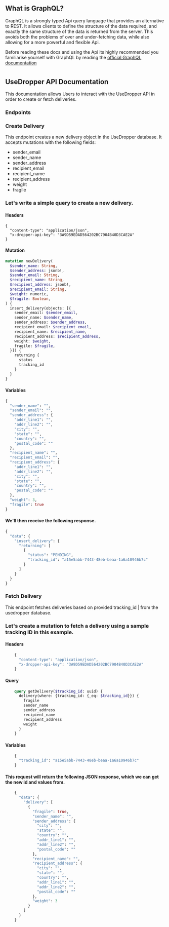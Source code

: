 
# 



## What is GraphQL?



GraphQL is a strongly typed Api query language that provides an alternative to REST. It allows clients to define the structure of the data required, and exactly the same structure of the data is returned from the server. This avoids both the problems of over and under-fetching data, while also allowing for a more powerful and flexible Api.

Before reading these docs and using the Api its highly recommended you familiarise yourself with GraphQL by reading the [official GraphQL documentation](http://graphql.org/learn/queries/)

# 





## UseDropper API Documentation
This documentation allows Users to interact with the UseDropper API in order to create or fetch deliveries.

### Endpoints 

### **Create Delivery**
This endpoint creates a new delivery object in the UseDropper database. It accepts mutations with the following fields:

 - sender_email
 - sender_name
 - sender_address
 - recipient_email
 - recipient_name
 - recipient_address
 - weight
 - fragile

### Let's write a simple query to create a new delivery.

#### Headers

    {
      "content-type": "application/json",
      "x-dropper-api-key": "3A9D59EDAD564202BC7904B40D3CAE2A"
    }

#### Mutation
```graphql
mutation newDelivery(
  $sender_name: String,
  $sender_address: jsonb!,
  $sender_email: String,
  $recipient_name: String,
  $recipient_address: jsonb!,
  $recipient_email: String,
  $weight: numeric,
  $fragile: Boolean,
) {
  insert_delivery(objects: [{
    sender_email: $sender_email,
    sender_name: $sender_name,
    sender_address: $sender_address,
    recipient_email: $recipient_email,
    recipient_name: $recipient_name,
    recipient_address: $recipient_address,
    weight: $weight,
    fragile: $fragile,
  }]) {
    returning {
      status
      tracking_id
    }
  }
}
```

#### Variables
```graphql
{
  "sender_name": "",
  "sender_email": "",
  "sender_address": {
    "addr_line1": "",
    "addr_line2": "",
    "city": "",
    "state": "",
    "country": "",
    "postal_code": ""
  },
  "recipient_name": "",
  "recipient_email": "",
  "recipient_address": {
    "addr_line1": "",
    "addr_line2": "",
    "city": "",
    "state": "",
    "country": "",
    "postal_code": ""
  },
  "weight": 3,
  "fragile": true
}
```
#### We'll then receive the following response.
```graphql
{
  "data": {
    "insert_delivery": {
      "returning": [
        {
          "status": "PENDING",
          "tracking_id": "a15e5abb-7443-48eb-beaa-1a6a10946b7c"
        }
      ]
    }
  }
}
```



 ### **Fetch Delivery**
This endpoint fetches deliveries based on provided tracking_id | from the usedropper database.

### Let's create a mutation to fetch a delivery using a sample tracking ID in this example.
#### Headers
```graphql
    {
      "content-type": "application/json",
      "x-dropper-api-key": "3A9D59EDAD564202BC7904B40D3CAE2A"
    }
```
#### Query
```graphql
    query getDelivery($tracking_id: uuid) {
      delivery(where: {tracking_id: {_eq: $tracking_id}}) {
        fragile
        sender_name
        sender_address
        recipient_name
        recipient_address
        weight
      }
    }
```
#### Variables
```graphql
    {
      "tracking_id": "a15e5abb-7443-48eb-beaa-1a6a10946b7c"
    }
```

#### This request will return the following JSON response, which we can get the new id and values from.
```graphql
    {
      "data": {
        "delivery": [
          {
            "fragile": true,
            "sender_name": "",
            "sender_address": {
              "city": "",
              "state": "",
              "country": "",
              "addr_line1": "",
              "addr_line2": "",
              "postal_code": ""
            },
            "recipient_name": "",
            "recipient_address": {
              "city": "",
              "state": "",
              "country": "",
              "addr_line1": "",
              "addr_line2": "",
              "postal_code": ""
            },
            "weight": 3
          }
        ]
      }
    }
```




